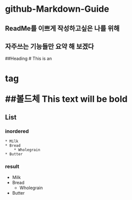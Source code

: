 # github-Markdown-Guide
## ReadMe를 이쁘게 작성하고싶은 나를 위해
## 자주쓰는 기능들만 요약 해 보겠다


##Heading
    # This is an <h1> tag
    
    
##볼드체
  **This text will be bold**


## List

### inordered

    * Milk
    * Bread
        * Wholegrain
    * Butter
    
### result

* Milk
* Bread
    * Wholegrain
* Butter
